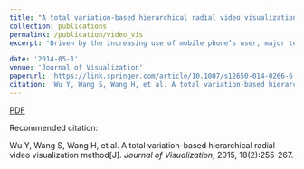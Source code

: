 ```yaml
---
title: "A total variation-based hierarchical radial video visualization method"
collection: publications
permalink: /publication/video_vis
excerpt: 'Driven by the increasing use of mobile phone’s user, major telecommunication providers deploy more base stations to cover a wider geographic area. However, that leads to soaring energy consumption. The primary contribution of this paper is to propose a visual analytics approach to enhance energy awareness for cellular network planning. With the goal of increasing energy efficiency and maintaining the quality of service, we present a map-based visual analysis tool called Aureole for the exploration and analysis of cellular networks in spatial and temporal aspects. Moreover, it was designed with circular composition theory to allow users to concentrate on the area of interest while not losing the context information. With this method, users can conduct a multi-level analysis of the cellular network. Finally, we show the effectiveness of the approach in a set of usage scenarios.'

date: '2014-05-1'
venue: 'Journal of Visualization'
paperurl: 'https://link.springer.com/article/10.1007/s12650-014-0266-6'
citation: 'Wu Y, Wang S, Wang H, et al. A total variation-based hierarchical radial video visualization method[J]. Journal of Visualization, 2015, 18(2):255-267.'
---
```


[PDF](http://www.swustvis.cn/media/filer_public/filer_public/04/02/0402f0f3-b4a7-4a03-956e-4585c7341f5e/a_total_variation-based_hierarchical_radial_video_visualization_method.pdf)

Recommended citation: 

Wu Y, Wang S, Wang H, et al. A total variation-based hierarchical radial video visualization method[J]. <i>Journal of Visualization</i>, 2015, 18(2):255-267.

